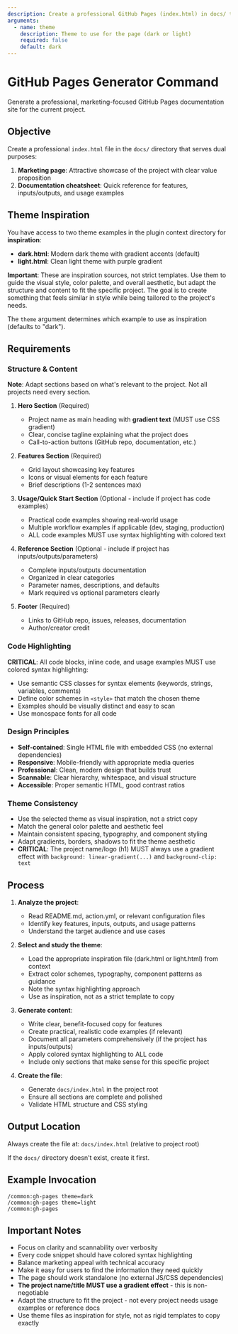 ```yaml
---
description: Create a professional GitHub Pages (index.html) in docs/ to showcase the project
arguments:
  - name: theme
    description: Theme to use for the page (dark or light)
    required: false
    default: dark
---
```


# GitHub Pages Generator Command

Generate a professional, marketing-focused GitHub Pages documentation site for the current project.

## Objective

Create a professional `index.html` file in the `docs/` directory that serves dual purposes:
1. **Marketing page**: Attractive showcase of the project with clear value proposition
2. **Documentation cheatsheet**: Quick reference for features, inputs/outputs, and usage examples

## Theme Inspiration

You have access to two theme examples in the plugin context directory for **inspiration**:

- **dark.html**: Modern dark theme with gradient accents (default)
- **light.html**: Clean light theme with purple gradient

**Important**: These are inspiration sources, not strict templates. Use them to guide the visual style, color palette, and overall aesthetic, but adapt the structure and content to fit the specific project. The goal is to create something that feels similar in style while being tailored to the project's needs.

The `theme` argument determines which example to use as inspiration (defaults to "dark").

## Requirements

### Structure & Content

**Note**: Adapt sections based on what's relevant to the project. Not all projects need every section.

1. **Hero Section** (Required)
   - Project name as main heading with **gradient text** (MUST use CSS gradient)
   - Clear, concise tagline explaining what the project does
   - Call-to-action buttons (GitHub repo, documentation, etc.)

2. **Features Section** (Required)
   - Grid layout showcasing key features
   - Icons or visual elements for each feature
   - Brief descriptions (1-2 sentences max)

3. **Usage/Quick Start Section** (Optional - include if project has code examples)
   - Practical code examples showing real-world usage
   - Multiple workflow examples if applicable (dev, staging, production)
   - ALL code examples MUST use syntax highlighting with colored text

4. **Reference Section** (Optional - include if project has inputs/outputs/parameters)
   - Complete inputs/outputs documentation
   - Organized in clear categories
   - Parameter names, descriptions, and defaults
   - Mark required vs optional parameters clearly

5. **Footer** (Required)
   - Links to GitHub repo, issues, releases, documentation
   - Author/creator credit

### Code Highlighting

**CRITICAL**: All code blocks, inline code, and usage examples MUST use colored syntax highlighting:

- Use semantic CSS classes for syntax elements (keywords, strings, variables, comments)
- Define color schemes in `<style>` that match the chosen theme
- Examples should be visually distinct and easy to scan
- Use monospace fonts for all code

### Design Principles

- **Self-contained**: Single HTML file with embedded CSS (no external dependencies)
- **Responsive**: Mobile-friendly with appropriate media queries
- **Professional**: Clean, modern design that builds trust
- **Scannable**: Clear hierarchy, whitespace, and visual structure
- **Accessible**: Proper semantic HTML, good contrast ratios

### Theme Consistency

- Use the selected theme as visual inspiration, not a strict copy
- Match the general color palette and aesthetic feel
- Maintain consistent spacing, typography, and component styling
- Adapt gradients, borders, shadows to fit the theme aesthetic
- **CRITICAL**: The project name/logo (h1) MUST always use a gradient effect with `background: linear-gradient(...)` and `background-clip: text`

## Process

1. **Analyze the project**:
   - Read README.md, action.yml, or relevant configuration files
   - Identify key features, inputs, outputs, and usage patterns
   - Understand the target audience and use cases

2. **Select and study the theme**:
   - Load the appropriate inspiration file (dark.html or light.html) from context
   - Extract color schemes, typography, component patterns as guidance
   - Note the syntax highlighting approach
   - Use as inspiration, not as a strict template to copy

3. **Generate content**:
   - Write clear, benefit-focused copy for features
   - Create practical, realistic code examples (if relevant)
   - Document all parameters comprehensively (if the project has inputs/outputs)
   - Apply colored syntax highlighting to ALL code
   - Include only sections that make sense for this specific project

4. **Create the file**:
   - Generate `docs/index.html` in the project root
   - Ensure all sections are complete and polished
   - Validate HTML structure and CSS styling

## Output Location

Always create the file at: `docs/index.html` (relative to project root)

If the `docs/` directory doesn't exist, create it first.

## Example Invocation

```
/common:gh-pages theme=dark
/common:gh-pages theme=light
/common:gh-pages
```

## Important Notes

- Focus on clarity and scannability over verbosity
- Every code snippet should have colored syntax highlighting
- Balance marketing appeal with technical accuracy
- Make it easy for users to find the information they need quickly
- The page should work standalone (no external JS/CSS dependencies)
- **The project name/title MUST use a gradient effect** - this is non-negotiable
- Adapt the structure to fit the project - not every project needs usage examples or reference docs
- Use theme files as inspiration for style, not as rigid templates to copy exactly
